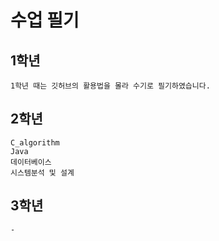 # 수업 필기

  ## 1학년
    1학년 때는 깃허브의 활용법을 몰라 수기로 필기하였습니다.

  ## 2학년
    C_algorithm
    Java
    데이터베이스
    시스템분석 및 설계
      
  ## 3학년
    - 

